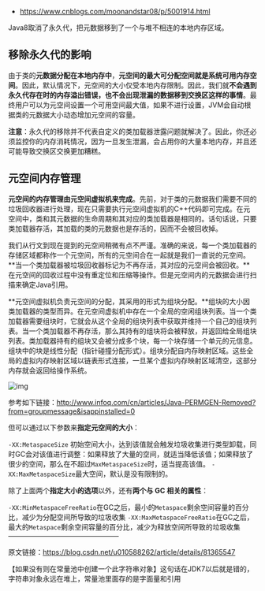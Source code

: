 - <https://www.cnblogs.com/moonandstar08/p/5001914.html>



Java8取消了永久代，把元数据移到了一个与堆不相连的本地内存区域。



## 移除永久代的影响

​    由于类的**元数据分配在本地内存中**，**元空间的最大可分配空间就是系统可用内存空间**。因此，默认情况下，元空间的大小仅受本地内存限制。因此，我们就**不会遇到永久代存在时的内存溢出错误，也不会出现泄漏的数据移到交换区这样的事情**。最终用户可以为元空间设置一个可用空间最大值，如果不进行设置，JVM会自动根据类的元数据大小动态增加元空间的容量。

**注意**：永久代的移除并不代表自定义的类加载器泄露问题就解决了。因此，你还必须监控你的内存消耗情况，因为一旦发生泄漏，会占用你的大量本地内存，并且还可能导致交换区交换更加糟糕。



## 元空间内存管理

​    **元空间的内存管理由元空间虚拟机来完成**。先前，对于类的元数据我们需要不同的垃圾回收器进行处理，现在只需要执行元空间虚拟机的C++代码即可完成。在元空间中，类和其元数据的生命周期和其对应的类加载器是相同的。话句话说，只要类加载器存活，其加载的类的元数据也是存活的，因而不会被回收掉。

​    我们从行文到现在提到的元空间稍微有点不严谨。准确的来说，每一个类加载器的存储区域都称作一个元空间，所有的元空间合在一起就是我们一直说的元空间。**当一个类加载器被垃圾回收器标记为不再存活，其对应的元空间会被回收。**在元空间的回收过程中没有重定位和压缩等操作。但是元空间内的元数据会进行扫描来确定Java引用。

​    **元空间虚拟机负责元空间的分配，其采用的形式为组块分配。**组块的大小因类加载器的类型而异。在元空间虚拟机中存在一个全局的空闲组块列表。当一个类加载器需要组块时，它就会从这个全局的组块列表中获取并维持一个自己的组块列表。当一个类加载器不再存活，那么其持有的组块将会被释放，并返回给全局组块列表。类加载器持有的组块又会被分成多个块，每一个块存储一个单元的元信息。组块中的块是线性分配（指针碰撞分配形式）。组块分配自内存映射区域。这些全局的虚拟内存映射区域以链表形式连接，一旦某个虚拟内存映射区域清空，这部分内存就会返回给操作系统。

![img](https://images2015.cnblogs.com/blog/37237/201511/37237-20151127223929327-212664215.png)

参考如下链接：http://www.infoq.com/cn/articles/Java-PERMGEN-Removed?from=groupmessage&isappinstalled=0



但可以通过以下参数来**指定元空间的大小**：

`-XX:MetaspaceSize` 初始空间大小，达到该值就会触发垃圾收集进行类型卸载，同时GC会对该值进行调整：如果释放了大量的空间，就适当降低该值；如果释放了很少的空间，那么在不超过`MaxMetaspaceSize`时，适当提高该值。
`-XX:MaxMetaspaceSize`最大空间，默认是没有限制的。

除了上面两个**指定大小的选项**以外，还有**两个与 GC 相关的属性**：

`-XX:MinMetaspaceFreeRatio`在GC之后，最小的`Metaspace`剩余空间容量的百分比，减少为分配空间所导致的垃圾收集
`-XX:MaxMetaspaceFreeRatio`在GC之后，最大的`Metaspace`剩余空间容量的百分比，减少为释放空间所导致的垃圾收集
————————————————

原文链接：https://blog.csdn.net/u010588262/article/details/81365547



【如果没有则在常量池中创建一个此字符串对象】这句话在JDK7以后就是错的，字符串对象永远在堆上，常量池里面存的是字面量和引用